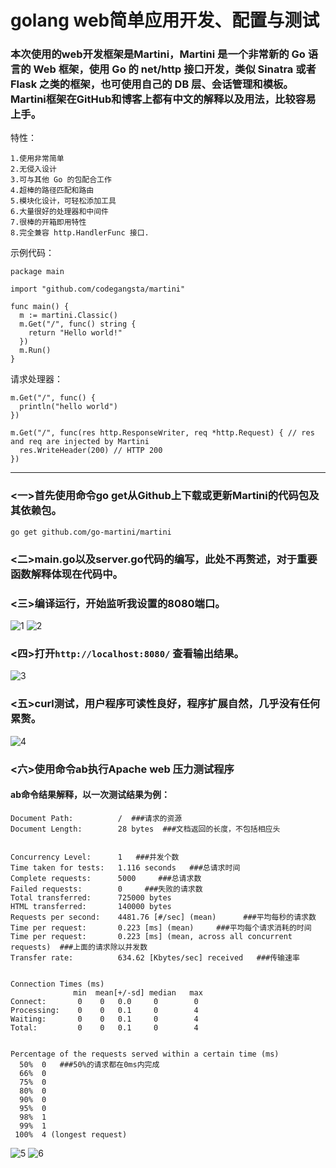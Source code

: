 # golang web简单应用开发、配置与测试

### 本次使用的web开发框架是Martini，Martini 是一个非常新的 Go 语言的 Web 框架，使用 Go 的 net/http 接口开发，类似 Sinatra 或者 Flask 之类的框架，也可使用自己的 DB 层、会话管理和模板。Martini框架在GitHub和博客上都有中文的解释以及用法，比较容易上手。
特性：
```
1.使用非常简单
2.无侵入设计
3.可与其他 Go 的包配合工作
4.超棒的路径匹配和路由
5.模块化设计，可轻松添加工具
6.大量很好的处理器和中间件
7.很棒的开箱即用特性
8.完全兼容 http.HandlerFunc 接口.
```
示例代码：

```golang
package main

import "github.com/codegangsta/martini"

func main() {
  m := martini.Classic()
  m.Get("/", func() string {
    return "Hello world!"
  })
  m.Run()
}
```
请求处理器：
```golang
m.Get("/", func() {
  println("hello world")
})

m.Get("/", func(res http.ResponseWriter, req *http.Request) { // res and req are injected by Martini
  res.WriteHeader(200) // HTTP 200
})
```

---

### <一>首先使用命令go get从Github上下载或更新Martini的代码包及其依赖包。
```
go get github.com/go-martini/martini
```
### <二>main.go以及server.go代码的编写，此处不再赘述，对于重要函数解释体现在代码中。
### <三>编译运行，开始监听我设置的8080端口。
![1](img/文件结构组织.png)
![2](img/端口监听.png)
### <四>打开`http://localhost:8080/` 查看输出结果。
![3](img/localhost.png)
### <五>curl测试，用户程序可读性良好，程序扩展自然，几乎没有任何累赘。
![4](img/curl测试.png)
### <六>使用命令ab执行Apache web 压力测试程序
#### ab命令结果解释，以一次测试结果为例：
```
Document Path:          /  ###请求的资源
Document Length:        28 bytes  ###文档返回的长度，不包括相应头


Concurrency Level:      1   ###并发个数
Time taken for tests:   1.116 seconds   ###总请求时间
Complete requests:      5000     ###总请求数
Failed requests:        0     ###失败的请求数
Total transferred:      725000 bytes
HTML transferred:       140000 bytes
Requests per second:    4481.76 [#/sec] (mean)      ###平均每秒的请求数
Time per request:       0.223 [ms] (mean)     ###平均每个请求消耗的时间
Time per request:       0.223 [ms] (mean, across all concurrent requests)  ###上面的请求除以并发数
Transfer rate:          634.62 [Kbytes/sec] received   ###传输速率


Connection Times (ms)
              min  mean[+/-sd] median   max
Connect:       0    0   0.0     0        0
Processing:    0    0   0.1     0        4
Waiting:       0    0   0.1     0        4
Total:         0    0   0.1     0        4


Percentage of the requests served within a certain time (ms)
  50%  0   ###50%的请求都在0ms内完成
  66%  0
  75%  0
  80%  0
  90%  0
  95%  0
  98%  1
  99%  1
 100%  4 (longest request)
```
![5](img/压力测试5000次.png)
![6](img/压力测试调用.png)
